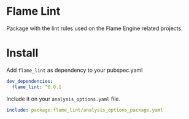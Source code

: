 # Flame Lint

Package with the lint rules used on the Flame Engine related projects.

# Install

Add `flame_lint` as dependency to your pubspec.yaml

```yaml
dev_dependencies:
  flame_lint: ^0.0.1
```

Include it on your `analysis_options.yaml` file.

```yaml
include: package:flame_lint/analysis_options_package.yaml
```
